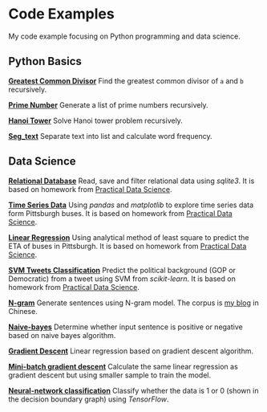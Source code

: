 # Code Examples
My code example focusing on Python programming and data science.

## Python Basics
[**Greatest Common Divisor**](/gcdRecur.py)
Find the greatest common divisor of `a` and `b` recursively.

[**Prime Number**](/genPrimes.py)
Generate a list of prime numbers recursively.

[**Hanoi Tower**](/hanoiTowerSolver.py)
Solve Hanoi tower problem recursively.

[**Seg_text**](/Seg-text)
Separate text into list and calculate word frequency.

## Data Science
[**Relational Database**](/Relational%20Database%20and%20Time%20Series%20Analysis/relational_data.ipynb)
Read, save and filter relational data using _sqlite3_. It is based on homework from [Practical Data Science](http://www.datasciencecourse.org/assignments/).

[**Time Series Data**](/Relational%20Database%20and%20Time%20Series%20Analysis/time_series.ipynb)
Using _pandas_ and _matplotlib_ to explore time series data form Pittsburgh buses. It is based on homework from [Practical Data Science](http://www.datasciencecourse.org/assignments/).

[**Linear Regression**](/Linear%20Regression/linear_regression.ipynb)
Using analytical method of least square to predict the ETA of buses in Pittsburgh. It is based on homework from [Practical Data Science](http://www.datasciencecourse.org/assignments/).

[**SVM Tweets Classification**](/Tweets%20Classification/text_classification.ipynb)
Predict the political background (GOP or Democratic) from a tweet using SVM from _scikit-learn_. It is based on homework from [Practical Data Science](http://www.datasciencecourse.org/assignments/).

[**N-gram**](/N-gram/article_n-gram.ipynb)
Generate sentences using N-gram model. The corpus is [my blog](http://lijiawei.cc/) in Chinese.

[**Naive-bayes**](/Naive-bayes/Naive_Emo_Bayes.ipynb)
Determine whether input sentence is positive or negative based on naive bayes algorithm.

[**Gradient Descent**](https://github.com/iewaij/code-example/blob/master/Gradient-descent/Gradient_Descent.ipynb)
Linear regression based on gradient descent algorithm.

[**Mini-batch gradient descent**](https://github.com/iewaij/code-example/blob/master/Mini-batch-gradient-descent/mini_batch_gradient_descent.ipynb)
Calculate the same linear regression as gradient descent but using smaller sample to train the model.

[**Neural-network classification**](/Neural-network-classification)
Classify whether the data is 1 or 0 (shown in the decision boundary graph) using _TensorFlow_.
